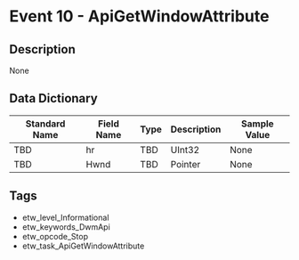 # Event 10 - ApiGetWindowAttribute

## Description
None

## Data Dictionary
|Standard Name|Field Name|Type|Description|Sample Value|
|---|---|---|---|---|
|TBD|hr|TBD|UInt32|None|None|
|TBD|Hwnd|TBD|Pointer|None|None|

## Tags
* etw_level_Informational
* etw_keywords_DwmApi
* etw_opcode_Stop
* etw_task_ApiGetWindowAttribute